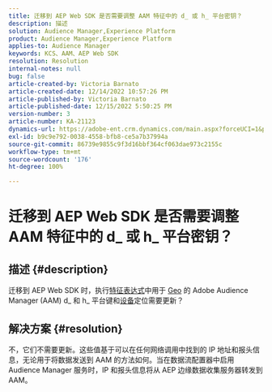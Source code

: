 ```yaml
---
title: 迁移到 AEP Web SDK 是否需要调整 AAM 特征中的 d_ 或 h_ 平台密钥？
description: 描述
solution: Audience Manager,Experience Platform
product: Audience Manager,Experience Platform
applies-to: Audience Manager
keywords: KCS、AAM、AEP Web SDK
resolution: Resolution
internal-notes: null
bug: false
article-created-by: Victoria Barnato
article-created-date: 12/14/2022 10:57:26 PM
article-published-by: Victoria Barnato
article-published-date: 12/15/2022 5:50:25 PM
version-number: 3
article-number: KA-21123
dynamics-url: https://adobe-ent.crm.dynamics.com/main.aspx?forceUCI=1&pagetype=entityrecord&etn=knowledgearticle&id=4be71faa-027c-ed11-81ac-6045bd006149
exl-id: b9c9e792-0038-4558-bfb8-ce5a7b37994a
source-git-commit: 86739e9855c9f3d16bbf364cf063dae973c2155c
workflow-type: tm+mt
source-wordcount: '176'
ht-degree: 100%

---
```


# 迁移到 AEP Web SDK 是否需要调整 AAM 特征中的 d_ 或 h_ 平台密钥？

## 描述 {#description}


迁移到 AEP Web SDK 时，执行[特征表达式](https://experienceleague.adobe.com/docs/audience-manager/user-guide/features/traits/trait-variable-prefixes.html?lang=zh-Hans%29%20used%20for%20Geo%20%28httpshttps://experienceleague.adobe.com/docs/audience-manager/user-guide/features/traits/traits-overview.html?lang=zh-Hans)中用于 [Geo](https://experienceleague.adobe.com/docs/audience-manager/user-guide/features/traits/trait-geotarget-keys.html?lang=zh-Hans) 的 Adobe Audience Manager (AAM) d_ 和 h_ 平台键和[设备](https://experienceleague.adobe.com/docs/audience-manager/user-guide/features/traits/trait-device-targeting.html?lang=zh-Hans)定位需要更新？


## 解决方案 {#resolution}


不，它们不需要更新。这些值基于可以在任何网络调用中找到的 IP 地址和报头信息，无论用于将数据发送到 AAM 的方法如何。当在数据流配置器中启用 Audience Manager 服务时，IP 和报头信息将从 AEP 边缘数据收集服务器转发到 AAM。
